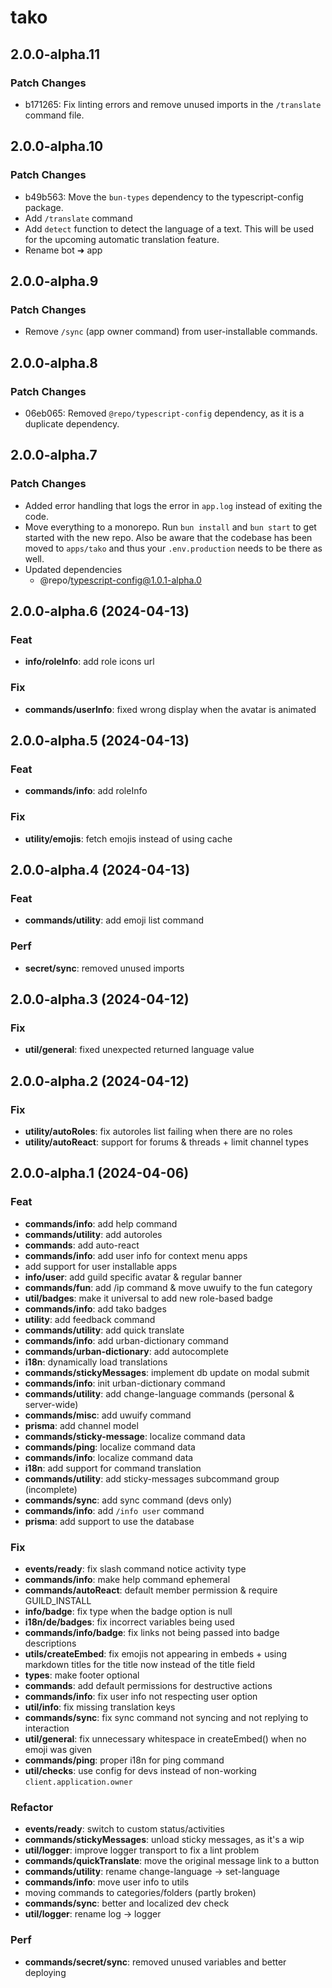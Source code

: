 # tako

## 2.0.0-alpha.11

### Patch Changes

- b171265: Fix linting errors and remove unused imports in the `/translate` command file.

## 2.0.0-alpha.10

### Patch Changes

- b49b563: Move the `bun-types` dependency to the typescript-config package.
- Add `/translate` command
- Add `detect` function to detect the language of a text. This will be used for the upcoming automatic translation feature.
- Rename bot ➜ app

## 2.0.0-alpha.9

### Patch Changes

- Remove `/sync` (app owner command) from user-installable commands.

## 2.0.0-alpha.8

### Patch Changes

- 06eb065: Removed `@repo/typescript-config` dependency, as it is a duplicate dependency.

## 2.0.0-alpha.7

### Patch Changes

- Added error handling that logs the error in `app.log` instead of exiting the code.
- Move everything to a monorepo. Run `bun install` and `bun start` to get started with the new repo. Also be aware that the codebase has been moved to `apps/tako` and thus your `.env.production` needs to be there as well.
- Updated dependencies
  - @repo/typescript-config@1.0.1-alpha.0

## 2.0.0-alpha.6 (2024-04-13)

### Feat

- **info/roleInfo**: add role icons url

### Fix

- **commands/userInfo**: fixed wrong display when the avatar is animated

## 2.0.0-alpha.5 (2024-04-13)

### Feat

- **commands/info**: add roleInfo

### Fix

- **utility/emojis**: fetch emojis instead of using cache

## 2.0.0-alpha.4 (2024-04-13)

### Feat

- **commands/utility**: add emoji list command

### Perf

- **secret/sync**: removed unused imports

## 2.0.0-alpha.3 (2024-04-12)

### Fix

- **util/general**: fixed unexpected returned language value

## 2.0.0-alpha.2 (2024-04-12)

### Fix

- **utility/autoRoles**: fix autoroles list failing when there are no roles
- **utility/autoReact**: support for forums & threads + limit channel types

## 2.0.0-alpha.1 (2024-04-06)

### Feat

- **commands/info**: add help command
- **commands/utility**: add autoroles
- **commands**: add auto-react
- **commands/info**: add user info for context menu apps
- add support for user installable apps
- **info/user**: add guild specific avatar & regular banner
- **commands/fun**: add /ip command & move uwuify to the fun category
- **util/badges**: make it universal to add new role-based badge
- **commands/info**: add tako badges
- **utility**: add feedback command
- **commands/utility**: add quick translate
- **commands/info**: add urban-dictionary command
- **commands/urban-dictionary**: add autocomplete
- **i18n**: dynamically load translations
- **commands/stickyMessages**: implement db update on modal submit
- **commands/info**: init urban-dictionary command
- **commands/utility**: add change-language commands (personal & server-wide)
- **commands/misc**: add uwuify command
- **prisma**: add channel model
- **commands/sticky-message**: localize command data
- **commands/ping**: localize command data
- **commands/info**: localize command data
- **i18n**: add support for command translation
- **commands/utility**: add sticky-messages subcommand group (incomplete)
- **commands/sync**: add sync command (devs only)
- **commands/info**: add `/info user` command
- **prisma**: add support to use the database

### Fix

- **events/ready**: fix slash command notice activity type
- **commands/info**: make help command ephemeral
- **commands/autoReact**: default member permission & require GUILD_INSTALL
- **info/badge**: fix type when the badge option is null
- **i18n/de/badges**: fix incorrect variables being used
- **commands/info/badge**: fix links not being passed into badge descriptions
- **utils/createEmbed**: fix emojis not appearing in embeds + using markdown titles for the title now instead of the title field
- **types**: make footer optional
- **commands**: add default permissions for destructive actions
- **commands/info**: fix user info not respecting user option
- **util/info**: fix missing translation keys
- **commands/sync**: fix sync command not syncing and not replying to interaction
- **util/general**: fix unnecessary whitespace in createEmbed() when no emoji was given
- **commands/ping**: proper i18n for ping command
- **util/checks**: use config for devs instead of non-working `client.application.owner`

### Refactor

- **events/ready**: switch to custom status/activities
- **commands/stickyMessages**: unload sticky messages, as it's a wip
- **util/logger**: improve logger transport to fix a lint problem
- **commands/quickTranslate**: move the original message link to a button
- **commands/utility**: rename change-language -> set-language
- **commands/info**: move user info to utils
- moving commands to categories/folders (partly broken)
- **commands/sync**: better and localized dev check
- **util/logger**: rename log -> logger

### Perf

- **commands/secret/sync**: removed unused variables and better deploying

